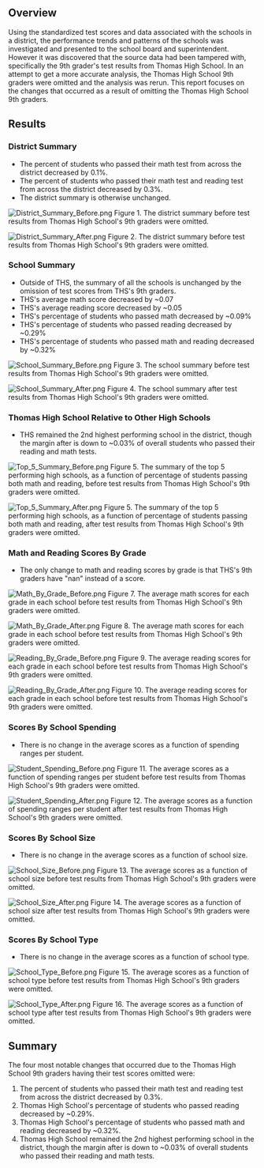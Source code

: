 ## Overview
Using the standardized test scores and data associated with the schools in a district, the performance trends and patterns of the schools was investigated and presented to the school board and superintendent. However it was discovered that the source data had been tampered with, specifically the 9th grader's test results from Thomas High School. In an attempt to get a more accurate analysis, the Thomas High School 9th graders were omitted and the analysis was rerun. This report focuses on the changes that occurred as a result of omitting the Thomas High School 9th graders.

## Results
### District Summary
- The percent of students who passed their math test from across the district decreased by 0.1%.
- The percent of students who passed their math test and reading test from across the district decreased by 0.3%.
- The district summary is otherwise unchanged.

![District_Summary_Before.png](/Analysis/District_Summary_Before.png)
Figure 1. The district summary before test results from Thomas High School's 9th graders were omitted.

![District_Summary_After.png](/Analysis/District_Summary_After.png)
Figure 2. The district summary before test results from Thomas High School's 9th graders were omitted.

### School Summary
- Outside of THS, the summary of all the schools is unchanged by the omission of test scores from THS's 9th graders.
- THS's average math score decreased by ~0.07
- THS's average reading score decreased by ~0.05
- THS's percentage of students who passed math decreased by ~0.09%
- THS's percentage of students who passed reading decreased by ~0.29%
- THS's percentage of students who passed math and reading decreased by ~0.32%

![School_Summary_Before.png](/Analysis/School_Summary_Before.png)
Figure 3. The school summary before test results from Thomas High School's 9th graders were omitted.

![School_Summary_After.png](/Analysis/School_Summary_After.png)
Figure 4. The school summary after test results from Thomas High School's 9th graders were omitted.

### Thomas High School Relative to Other High Schools
- THS remained the 2nd highest performing school in the district, though the margin after is down to ~0.03% of overall students who passed their reading and math tests.

![Top_5_Summary_Before.png](/Analysis/Top_5_Summary_Before.png)
Figure 5. The summary of the top 5 performing high schools, as a function of percentage of students passing both math and reading, before test results from Thomas High School's 9th graders were omitted.

![Top_5_Summary_After.png](/Analysis/Top_5_Summary_After.png)
Figure 5. The summary of the top 5 performing high schools, as a function of percentage of students passing both math and reading, after test results from Thomas High School's 9th graders were omitted.

### Math and Reading Scores By Grade
- The only change to math and reading scores by grade is that THS's 9th graders have "nan" instead of a score.

![Math_By_Grade_Before.png](/Analysis/Math_By_Grade_Before.png)
Figure 7. The average math scores for each grade in each school before test results from Thomas High School's 9th graders were omitted.

![Math_By_Grade_After.png](/Analysis/Math_By_Grade_After.png)
Figure 8. The average math scores for each grade in each school before test results from Thomas High School's 9th graders were omitted.

![Reading_By_Grade_Before.png](/Analysis/Reading_By_Grade_Before.png)
Figure 9. The average reading scores for each grade in each school before test results from Thomas High School's 9th graders were omitted.

![Reading_By_Grade_After.png](/Analysis/Reading_By_Grade_After.png)
Figure 10. The average reading scores for each grade in each school before test results from Thomas High School's 9th graders were omitted.

### Scores By School Spending
- There is no change in the average scores as a function of spending ranges per student.

![Student_Spending_Before.png](/Analysis/Student_Spending_Before.png)
Figure 11. The average scores as a function of spending ranges per student before test results from Thomas High School's 9th graders were omitted.

![Student_Spending_After.png](/Analysis/Student_Spending_After.png)
Figure 12. The average scores as a function of spending ranges per student after test results from Thomas High School's 9th graders were omitted.

### Scores By School Size
- There is no change in the average scores as a function of school size.

![School_Size_Before.png](/Analysis/School_Size_Before.png)
Figure 13. The average scores as a function of school size before test results from Thomas High School's 9th graders were omitted.

![School_Size_After.png](/Analysis/School_Size_After.png)
Figure 14. The average scores as a function of school size after test results from Thomas High School's 9th graders were omitted.

### Scores By School Type
- There is no change in the average scores as a function of school type.

![School_Type_Before.png](/Analysis/School_Type_Before.png)
Figure 15. The average scores as a function of school type before test results from Thomas High School's 9th graders were omitted.

![School_Type_After.png](/Analysis/School_Type_After.png)
Figure 16. The average scores as a function of school type after test results from Thomas High School's 9th graders were omitted.

## Summary
The four most notable changes that occurred due to the Thomas High School 9th graders having their test scores omitted were:
1. The percent of students who passed their math test and reading test from across the district decreased by 0.3%. 
2. Thomas High School's percentage of students who passed reading decreased by ~0.29%.
3. Thomas High School's percentage of students who passed math and reading decreased by ~0.32%.
4. Thomas High School remained the 2nd highest performing school in the district, though the margin after is down to ~0.03% of overall students who passed their reading and math tests.
